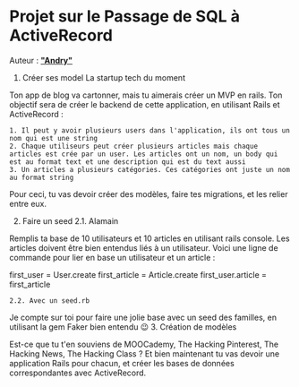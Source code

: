 # Projet sur le Passage de SQL à ActiveRecord
Auteur : [**"Andry"**](https://github.com/Andryhajanirina/ActiveRecord)
 1. Créer ses model
La startup tech du moment

Ton app de blog va cartonner, mais tu aimerais créer un MVP en rails. Ton objectif sera de créer le backend de cette application, en utilisant Rails et ActiveRecord :

    1. Il peut y avoir plusieurs users dans l'application, ils ont tous un nom qui est une string
    2. Chaque utiliseurs peut créer plusieurs articles mais chaque articles est crée par un user. Les articles ont un nom, un body qui est au format text et une description qui est du text aussi
    3. Un articles a plusieurs catégories. Ces catégories ont juste un nom au format string

Pour ceci, tu vas devoir créer des modèles, faire tes migrations, et les relier entre eux.

2. Faire un seed
    2.1. Alamain

Remplis ta base de 10 utilisateurs et 10 articles en utilisant rails console. Les articles doivent être bien entendus liés à un utilisateur. Voici une ligne de commande pour lier en base un utilisateur et un article :

first_user = User.create
first_article = Article.create
first_user.article = first_article

    2.2. Avec un seed.rb

Je compte sur toi pour faire une jolie base avec un seed des familles, en utilisant la gem Faker bien entendu 😉
3. Création de modèles

Est-ce que tu t'en souviens de MOOCademy, The Hacking Pinterest, The Hacking News, The Hacking Class ? Et bien maintenant tu vas devoir une application Rails pour chacun, et créer les bases de données correspondantes avec ActiveRecord.
